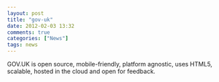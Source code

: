 ```yaml
---
layout: post
title: "gov-uk"
date: 2012-02-03 13:32
comments: true
categories: ["News"]
tags: news
---
```


GOV.UK is open source, mobile-friendly, platform agnostic, uses HTML5, scalable, hosted in the cloud and open for feedback. 
